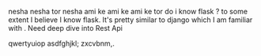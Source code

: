 nesha nesha tor nesha ami ke ami ke ami ke tor
do i know flask ? 
to some extent I believe I know flask. It's pretty similar to django which I am familiar with . Need deep dive into Rest Api



qwertyuiop
asdfghjkl;
zxcvbnm,.